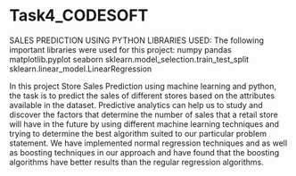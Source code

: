 # Task4_CODESOFT
SALES PREDICTION USING PYTHON
LIBRARIES USED:
The following important libraries were used for this project:
numpy
pandas
matplotlib.pyplot
seaborn
sklearn.model_selection.train_test_split
sklearn.linear_model.LinearRegression

In this project Store Sales Prediction using machine learning and python, the task is to predict the sales of different stores based on the attributes available in the dataset. Predictive analytics can help us to study and discover the factors that determine the number of sales that a retail store will have in the future by using different machine learning techniques and trying to determine the best algorithm suited to our particular problem statement. We have implemented normal regression techniques and as well as boosting techniques in our approach and have found that the boosting algorithms have better results than the regular regression algorithms.
